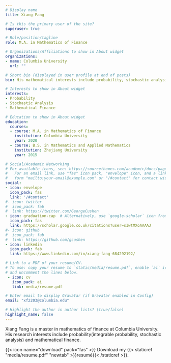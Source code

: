 ```yaml
---
# Display name
title: Xiang Fang

# Is this the primary user of the site?
superuser: true

# Role/position/tagline
role: M.A. in Mathematics of Finance

# Organizations/Affiliations to show in About widget
organizations:
- name: Columbia University
  url: ""

# Short bio (displayed in user profile at end of posts)
bio: His mathematical interests include probability, stochastic analysis and mathematical finance.

# Interests to show in About widget
interests:
- Probability
- Stochastic Analysis
- Mathematical Finance

# Education to show in About widget
education:
  courses:
  - course: M.A. in Mathematics of Finance
    institution: Columbia University
    year: 2020
  - course: B.S. in Mathematics and Applied Mathematics
    institution: Zhejiang University
    year: 2015

# Social/Academic Networking
# For available icons, see: https://sourcethemes.com/academic/docs/page-builder/#icons
#   For an email link, use "fas" icon pack, "envelope" icon, and a link in the
#   form "mailto:your-email@example.com" or "/#contact" for contact widget.
social:
- icon: envelope
  icon_pack: fas
  link: '/#contact'
#- icon: twitter
#  icon_pack: fab
#  link: https://twitter.com/GeorgeCushen
- icon: graduation-cap  # Alternatively, use `google-scholar` icon from `ai` icon pack
  icon_pack: fas
  link: https://scholar.google.co.uk/citations?user=sIwtMXoAAAAJ
#- icon: github
#  icon_pack: fab
#  link: https://github.com/gcushen
- icon: linkedin
  icon_pack: fab
  link: https://www.linkedin.com/in/xiang-fang-684292192/

# Link to a PDF of your resume/CV.
# To use: copy your resume to `static/media/resume.pdf`, enable `ai` icons in `params.toml`, 
# and uncomment the lines below.
 - icon: cv
   icon_pack: ai
   link: media/resume.pdf

# Enter email to display Gravatar (if Gravatar enabled in Config)
email: "xf2203@columbia.edu"

# Highlight the author in author lists? (true/false)
highlight_name: false
---
```


Xiang Fang is a master in mathematics of finance at Columbia University. His research interests include probability(integrable probability, stochastic analysis) and mathematical finance.


{{< icon name="download" pack="fas" >}} Download my {{< staticref "media/resume.pdf" "newtab" >}}resumé{{< /staticref >}}.
